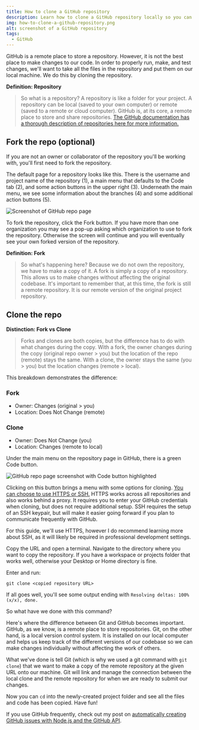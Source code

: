 ```yaml
---
title: How to clone a GitHub repository
description: Learn how to clone a GitHub repository locally so you can run code and make changes to a project.
img: how-to-clone-a-github-repository.png
alt: screenshot of a GitHub repository
tags:
  - GitHub
---
```


GitHub is a remote place to store a repository. However, it is not the best place to make changes to our code. In order to properly run, make, and test changes, we'll want to take all the files in the repository and put them on our local machine. We do this by cloning the repository.

**Definition: Repository**

> So what is a repository? A repository is like a folder for your project. A repository can be local (saved to your own computer) or remote (saved to a remote or cloud computer). GitHub is, at its core, a remote place to store and share repositories. [The GitHub documentation has a thorough description of repositories here for more information.](https://docs.github.com/en/free-pro-team@latest/github/creating-cloning-and-archiving-repositories/about-repositories)

## Fork the repo (optional)

If you are not an owner or collaborator of the repository you'll be working with, you'll first need to fork the repository.

The default page for a repository looks like this. There is the username and project name of the repository (1), a main menu that defaults to the Code tab (2), and some action buttons in the upper right (3). Underneath the main menu, we see some information about the branches (4) and some additional action buttons (5).

![Screenshot of GitHub repo page](https://dev-to-uploads.s3.amazonaws.com/i/adlblaqiwij3cm0rfwhf.png)

To fork the repository, click the Fork button. If you have more than one organization you may see a pop-up asking which organization to use to fork the repository. Otherwise the screen will continue and you will eventually see your own forked version of the repository.

**Definition: Fork**

> So what's happening here? Because we do not own the repository, we have to make a copy of it. A fork is simply a copy of a repository. This allows us to make changes without affecting the original codebase. It's important to remember that, at this time, the fork is still a remote repository. It is our remote version of the original project repository.

## Clone the repo

**Distinction: Fork vs Clone**

> Forks and clones are both copies, but the difference has to do with what changes during the copy. With a fork, the owner changes during the copy (original repo owner > you) but the location of the repo (remote) stays the same. With a clone, the owner stays the same (you > you) but the location changes (remote > local).

This breakdown demonstrates the difference:

### Fork

- Owner: Changes (original > you)
- Location: Does Not Change (remote)

### Clone

- Owner: Does Not Change (you)
- Location: Changes (remote to local)

Under the main menu on the repository page in GitHub, there is a green Code button.

![GitHub repo page screenshot with Code button highlighted](https://dev-to-uploads.s3.amazonaws.com/i/cbnnq8q1q1dx41m3ys2m.png)

Clicking on this button brings a menu with some options for cloning. [You can choose to use HTTPS or SSH.](https://docs.github.com/en/free-pro-team@latest/github/using-git/which-remote-url-should-i-use) HTTPS works across all repositories and also works behind a proxy. It requires you to enter your GitHub credentials when cloning, but does not require additional setup. SSH requires the setup of an SSH keypair, but will make it easier going forward if you plan to communicate frequently with GitHub.

For this guide, we'll use HTTPS, however I do recommend learning more about SSH, as it will likely be required in professional development settings.

Copy the URL and open a terminal. Navigate to the directory where you want to copy the repository. If you have a workspace or projects folder that works well, otherwise your Desktop or Home directory is fine.

Enter and run:

`git clone <copied repository URL>`

If all goes well, you'll see some output ending with `Resolving deltas: 100% (x/x), done.`

So what have we done with this command?

Here's where the difference between Git and GitHub becomes important. GitHub, as we know, is a remote place to store repositories. Git, on the other hand, is a local version control system. It is installed on our local computer and helps us keep track of the different versions of our codebase so we can make changes individually without affecting the work of others.

What we've done is tell Git (which is why we used a git command with `git clone`) that we want to make a copy of the remote repository at the given URL onto our machine. Git will link and manage the connection between the local clone and the remote repository for when we are ready to submit our changes.

Now you can `cd` into the newly-created project folder and see all the files and code has been copied. Have fun!

If you use GitHub frequently, check out my post on [automatically creating GitHub issues with Node.js and the GitHub API](https://dev.to/ceceliacreates/create-multiple-github-issues-automatically-from-json-with-node-and-the-github-api-2g1j).
